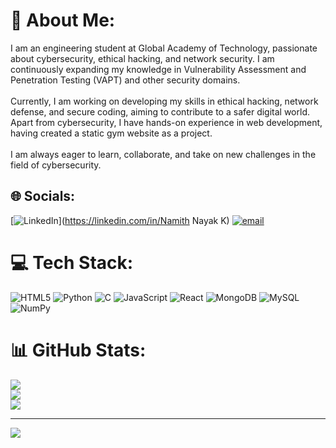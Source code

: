 # 💫 About Me:
I am an engineering student at Global Academy of Technology, passionate about cybersecurity, ethical hacking, and network security. I am continuously expanding my knowledge in Vulnerability Assessment and Penetration Testing (VAPT) and other security domains.<br><br>Currently, I am working on developing my skills in ethical hacking, network defense, and secure coding, aiming to contribute to a safer digital world. Apart from cybersecurity, I have hands-on experience in web development, having created a static gym website as a project.<br><br>I am always eager to learn, collaborate, and take on new challenges in the field of cybersecurity.


## 🌐 Socials:
[![LinkedIn](https://img.shields.io/badge/LinkedIn-%230077B5.svg?logo=linkedin&logoColor=white)](https://linkedin.com/in/Namith Nayak K) [![email](https://img.shields.io/badge/Email-D14836?logo=gmail&logoColor=white)](mailto:namithnayak.k@gmail.com) 

# 💻 Tech Stack:
![HTML5](https://img.shields.io/badge/html5-%23E34F26.svg?style=for-the-badge&logo=html5&logoColor=white) ![Python](https://img.shields.io/badge/python-3670A0?style=for-the-badge&logo=python&logoColor=ffdd54) ![C](https://img.shields.io/badge/c-%2300599C.svg?style=for-the-badge&logo=c&logoColor=white) ![JavaScript](https://img.shields.io/badge/javascript-%23323330.svg?style=for-the-badge&logo=javascript&logoColor=%23F7DF1E) ![React](https://img.shields.io/badge/react-%2320232a.svg?style=for-the-badge&logo=react&logoColor=%2361DAFB) ![MongoDB](https://img.shields.io/badge/MongoDB-%234ea94b.svg?style=for-the-badge&logo=mongodb&logoColor=white) ![MySQL](https://img.shields.io/badge/mysql-4479A1.svg?style=for-the-badge&logo=mysql&logoColor=white) ![NumPy](https://img.shields.io/badge/numpy-%23013243.svg?style=for-the-badge&logo=numpy&logoColor=white)
# 📊 GitHub Stats:
![](https://github-readme-stats.vercel.app/api?username=NNk-tech&theme=dark&hide_border=false&include_all_commits=false&count_private=true)<br/>
![](https://nirzak-streak-stats.vercel.app/?user=NNk-tech&theme=dark&hide_border=false)<br/>
![](https://github-readme-stats.vercel.app/api/top-langs/?username=NNk-tech&theme=dark&hide_border=false&include_all_commits=false&count_private=true&layout=compact)

---
[![](https://visitcount.itsvg.in/api?id=NNk-tech&icon=0&color=0)](https://visitcount.itsvg.in)

<!-- Proudly created with GPRM ( https://gprm.itsvg.in ) -->
